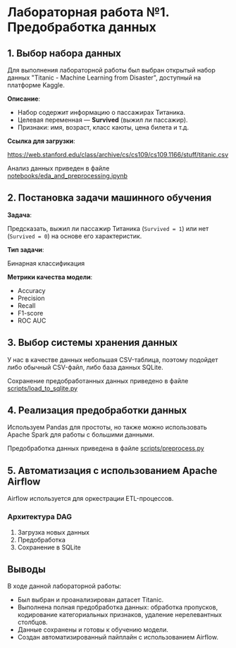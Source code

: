 # Лабораторная работа №1. Предобработка данных

## 1. Выбор набора данных

Для выполнения лабораторной работы был выбран открытый набор данных "Titanic - Machine Learning from Disaster", доступный на платформе Kaggle.

**Описание**:

* Набор содержит информацию о пассажирах Титаника.
* Целевая переменная — **Survived** (выжил ли пассажир).
* Признаки: имя, возраст, класс каюты, цена билета и т.д.

**Ссылка для загрузки**:

https://web.stanford.edu/class/archive/cs/cs109/cs109.1166/stuff/titanic.csv

Анализ данных приведен в файле [notebooks/eda_and_preprocessing.ipynb](notebooks/eda_and_preprocessing.ipynb)

## 2. Постановка задачи машинного обучения

**Задача**:

Предсказать, выжил ли пассажир Титаника (`Survived = 1`) или нет (`Survived = 0`) на основе его характеристик.

**Тип задачи**:

Бинарная классификация

**Метрики качества модели**:

* Accuracy
* Precision
* Recall
* F1-score
* ROC AUC

## 3. Выбор системы хранения данных

У нас в качестве данных небольшая CSV-таблица, поэтому подойдет либо обычный CSV-файл, либо база данных SQLite.

Сохранение предобработанных данных приведено в файле [scripts/load_to_sqlite.py](scripts/load_to_sqlite.py)

## 4. Реализация предобработки данных

Используем Pandas для простоты, но также можно использовать Apache Spark для работы с большими данными.

Предобработка данных приведена в файле [scripts/preprocess.py](scripts/preprocess.py)

## 5. Автоматизация с использованием Apache Airflow

Airflow используется для оркестрации ETL-процессов.

### Архитектура DAG

1. Загрузка новых данных
2. Предобработка
3. Сохранение в SQLite

## Выводы

В ходе данной лабораторной работы:

* Был выбран и проанализирован датасет Titanic.
* Выполнена полная предобработка данных: обработка пропусков, кодирование категориальных признаков, удаление нерелевантных столбцов.
* Данные сохранены и готовы к обучению модели.
* Создан автоматизированный пайплайн с использованием Airflow.
